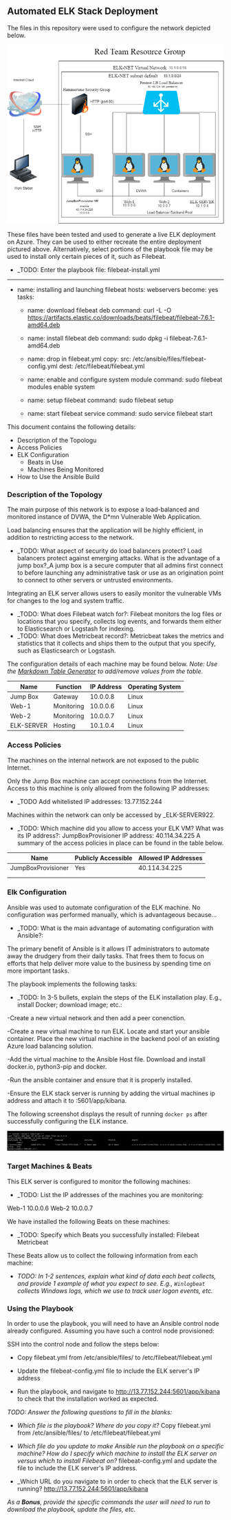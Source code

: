 ## Automated ELK Stack Deployment

The files in this repository were used to configure the network depicted below.

![TODO: Update the path with the name of your diagram](Pictures/Diagram.png)

These files have been tested and used to generate a live ELK deployment on Azure. They can be used to either recreate the entire deployment pictured above. Alternatively, select portions of the playbook file may be used to install only certain pieces of it, such as Filebeat.

  - _TODO: Enter the playbook file: filebeat-install.yml
---
- name: installing and launching filebeat
  hosts: webservers
  become: yes
  tasks:

  - name: download filebeat deb
    command: curl -L -O https://artifacts.elastic.co/downloads/beats/filebeat/filebeat-7.6.1-amd64.deb

  - name: install filebeat deb
    command: sudo dpkg -i filebeat-7.6.1-amd64.deb

  - name: drop in filebeat.yml
    copy:
      src: /etc/ansible/files/filebeat-config.yml
      dest: /etc/filebeat/filebeat.yml

  - name: enable and configure system module
    command: sudo filebeat modules enable system

  - name: setup filebeat
    command: sudo filebeat setup

  - name: start filebeat service
    command: sudo service filebeat start

This document contains the following details:
- Description of the Topologu
- Access Policies
- ELK Configuration
  - Beats in Use
  - Machines Being Monitored
- How to Use the Ansible Build


### Description of the Topology

The main purpose of this network is to expose a load-balanced and monitored instance of DVWA, the D*mn Vulnerable Web Application.

Load balancing ensures that the application will be highly efficient, in addition to restricting access to the network.
- _TODO: What aspect of security do load balancers protect? Load balancers protect against emerging attacks. What is the advantage of a jump box?_A jump box is a secure computer that all admins first connect to before launching any administrative task or use as an origination point to connect to other servers or untrusted environments.

Integrating an ELK server allows users to easily monitor the vulnerable VMs for changes to the log and system traffic.
- _TODO: What does Filebeat watch for?: Filebeat monitors the log files or locations that you specify, collects log events, and forwards them either to Elasticsearch or Logstash for indexing.
- _TODO: What does Metricbeat record?: Metricbeat takes the metrics and statistics that it collects and ships them to the output that you specify, such as Elasticsearch or Logstash.

The configuration details of each machine may be found below.
_Note: Use the [Markdown Table Generator](http://www.tablesgenerator.com/markdown_tables) to add/remove values from the table_.

| Name           | Function  | IP Address | Operating System |
|----------      |---------- |------------|------------------|
| Jump Box       | Gateway   | 10.0.0.8   | Linux            |
| Web-1          | Monitoring| 10.0.0.6   | Linux            |
| Web-2          | Monitoring| 10.0.0.7   | Linux            |
| ELK-SERVER     | Hosting   | 10.1.0.4   | Linux            |

### Access Policies

The machines on the internal network are not exposed to the public Internet. 

Only the Jump Box machine can accept connections from the Internet. Access to this machine is only allowed from the following IP addresses:
- _TODO Add whitelisted IP addresses: 13.77.152.244

Machines within the network can only be accessed by _ELK-SERVER922.
- _TODO: Which machine did you allow to access your ELK VM? What was its IP address?:  JumpBoxProvisioner IP address: 40.114.34.225
A summary of the access policies in place can be found in the table below.

| Name               | Publicly Accessible | Allowed IP Addresses |
|----------          |---------------------|----------------------|
|JumpBoxProvisioner  | Yes                 |      40.114.34.225   |
|                    |                     |                      |
|                    |                     |                      |

### Elk Configuration

Ansible was used to automate configuration of the ELK machine. No configuration was performed manually, which is advantageous because...
- _TODO: What is the main advantage of automating configuration with Ansible?: 

The primary benefit of Ansible is it allows IT administrators to automate away the drudgery from their daily tasks. That frees them to focus on efforts that help deliver more value to the business by spending time on more important tasks.

The playbook implements the following tasks:
- _TODO: In 3-5 bullets, explain the steps of the ELK installation play. E.g., install Docker; download image; etc.:

-Create a new virtual network and then add a peer conenction. 

-Create a new virtual machine to run ELK. Locate and start your ansible container. Place the new virtual machine in the backend pool of an existing Azure load balancing solution. 

-Add the virtual machine to the Ansible Host file. Download and install docker.io, python3-pip and docker.

-Run the ansible container and ensure that it is properly installed. 

-Ensure the  ELK stack server is running by adding the virtual machines ip address and attach it to :5601/app/kibana.


The following screenshot displays the result of running `docker ps` after successfully configuring the ELK instance.

![TODO: Update the path with the name of your screenshot of docker ps output](Pictures/docker_ps_output.png)

### Target Machines & Beats
This ELK server is configured to monitor the following machines:
- _TODO: List the IP addresses of the machines you are monitoring:

Web-1 10.0.0.6
Web-2 10.0.0.7

We have installed the following Beats on these machines:
- _TODO: Specify which Beats you successfully installed:
Filebeat
Metricbeat

These Beats allow us to collect the following information from each machine:
- _TODO: In 1-2 sentences, explain what kind of data each beat collects, and provide 1 example of what you expect to see. E.g., `Winlogbeat` collects Windows logs, which we use to track user logon events, etc._

### Using the Playbook
In order to use the playbook, you will need to have an Ansible control node already configured. Assuming you have such a control node provisioned: 

SSH into the control node and follow the steps below:
- Copy filebeat.yml from /etc/ansible/files/ to /etc/filebeat/filebeat.yml

- Update the filebeat-config.yml  file to include the ELK server's IP address

- Run the playbook, and navigate to http://13.77.152.244:5601/app/kibana to check that the installation worked as expected.

_TODO: Answer the following questions to fill in the blanks:_
- _Which file is the playbook? Where do you copy it?_  Copy filebeat.yml from /etc/ansible/files/ to /etc/filebeat/filebeat.yml

- _Which file do you update to make Ansible run the playbook on a specific machine? How do I specify which machine to install the ELK server on versus which to install Filebeat on?_  filebeat-config.yml and update the file to include the ELK server's IP address.

- _Which URL do you navigate to in order to check that the ELK server is running? http://13.77.152.244:5601/app/kibana

_As a **Bonus**, provide the specific commands the user will need to run to download the playbook, update the files, etc._
